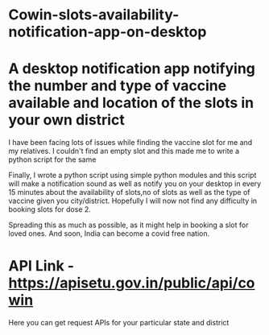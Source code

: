 # Cowin-slots-availability-notification-app-on-desktop
# A desktop notification app notifying the number and type  of vaccine available and location of the slots in your own district
I have been facing  lots of issues while finding the vaccine slot for me and my relatives. I couldn't find an empty slot and this made me to write a python script for the same

Finally, I wrote a python script using simple python modules and this script will make a notification sound as well as notify you on your desktop in every 15 minutes about the availability of slots,no of slots as well as the type of vaccine given you city/district. Hopefully I will now not find any difficulty in booking slots for dose 2.

Spreading this as much as possible, as it might help  in booking a slot for loved ones. And soon, India can become a covid free nation.
# API Link - https://apisetu.gov.in/public/api/cowin
Here you can get request APIs for your particular state and district
